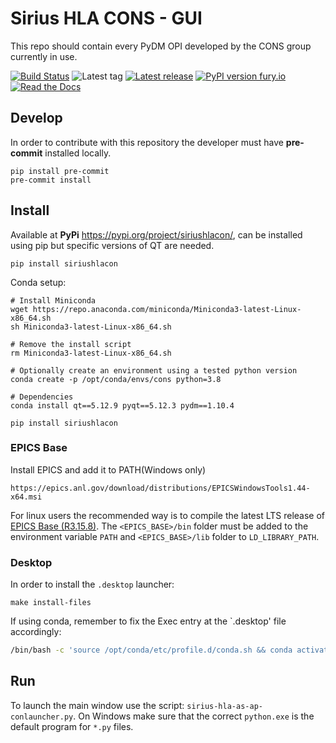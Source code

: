 Sirius HLA CONS - GUI
===========

This repo should contain every PyDM OPI developed by the CONS group currently in use.

[![Build Status](https://api.travis-ci.org/lnls-sirius/pydm-opi.svg)](https://travis-ci.org/lnls-sirius/pydm-opi)
![Latest tag](https://img.shields.io/github/tag/lnls-sirius/pydm-opi.svg?style=flat)
[![Latest release](https://img.shields.io/github/release/lnls-sirius/pydm-opi.svg?style=flat)](https://github.com/lnls-sirius/pydm-opi/releases)
[![PyPI version fury.io](https://badge.fury.io/py/siriushlacon.svg)](https://pypi.python.org/pypi/siriushlacon/)
[![Read the Docs](https://readthedocs.org/projects/spack/badge/?version=latest)](https://lnls-sirius.github.io/pydm-opi/)

Develop
-------
In order to contribute with this repository the developer must have **pre-commit** installed locally.
```command
pip install pre-commit
pre-commit install
```

Install
-------
Available at **PyPi** https://pypi.org/project/siriushlacon/, can be installed using pip but specific versions of QT are needed.

```command
pip install siriushlacon
```

Conda setup:
```command
# Install Miniconda
wget https://repo.anaconda.com/miniconda/Miniconda3-latest-Linux-x86_64.sh
sh Miniconda3-latest-Linux-x86_64.sh

# Remove the install script
rm Miniconda3-latest-Linux-x86_64.sh

# Optionally create an environment using a tested python version
conda create -p /opt/conda/envs/cons python=3.8

# Dependencies
conda install qt==5.12.9 pyqt==5.12.3 pydm==1.10.4

pip install siriushlacon
```

### EPICS Base
Install EPICS and add it to PATH(Windows only)
```
https://epics.anl.gov/download/distributions/EPICSWindowsTools1.44-x64.msi
```
For linux users the recommended way is to compile the latest LTS release of [EPICS Base (R3.15.8)](https://github.com/epics-base/epics-base/tree/3.15).
The `<EPICS_BASE>/bin` folder must be added to the environment variable `PATH` and `<EPICS_BASE>/lib` folder to `LD_LIBRARY_PATH`.

### Desktop
In order to install the `.desktop` launcher:
```command
make install-files
```
If using conda, remember to fix the Exec entry at the `.desktop' file accordingly:
```bash
/bin/bash -c 'source /opt/conda/etc/profile.d/conda.sh && conda activate cons && sirius-hla-as-ap-conlauncher.py'
```

Run
---
To launch the main window use the script: `sirius-hla-as-ap-conlauncher.py`. On Windows make sure that the correct `python.exe` is the default program for `*.py` files.

